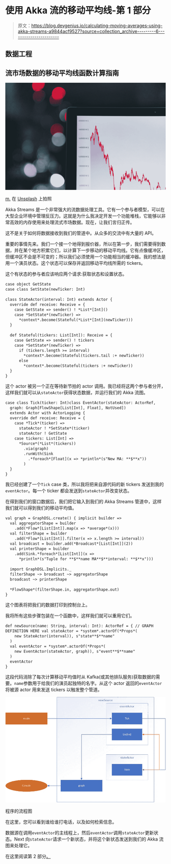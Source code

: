 # 使用 Akka 流的移动平均线-第 1 部分

> 原文：<https://blog.devgenius.io/calculating-moving-averages-using-akka-streams-a9844acf9527?source=collection_archive---------6----------------------->

## 数据工程

## 流市场数据的移动平均线函数计算指南

![](img/5d123e7ae06ac8505ff867054224682f.png)

[m.](https://unsplash.com/@m_____me?utm_source=medium&utm_medium=referral) 在 [Unsplash](https://unsplash.com?utm_source=medium&utm_medium=referral) 上拍照

Akka Streams 是一个非常强大的流数据处理工具。它有一个参与者模型，可以在大型企业环境中管理反压力。这就是为什么我决定开发一个功能堆栈，它能够以非常高效的内存使用来处理流式市场数据。现在，让我们言归正传。

这不是关于如何将数据接收到我们的管道中。从众多的交流中有大量的 API。

重要的事情先来。我们一个接一个地得到报价器，所以在第一步，我们需要得到数据，并在某个地方积累它们，以计算下一步移动的移动平均线。它有点像缓冲区，但缓冲区不会是不可变的；所以我们必须使用一个功能相当的缓冲器。我的想法是用一个演员状态。这个状态可以保存并返回移动平均线所需的 tickers。

这个有状态的参与者应该响应两个请求:获取状态和设置状态。

```
case object GetState
case class SetState(newTicker: Int)

class StateActor(interval: Int) extends Actor {
  override def receive: Receive = {
    case GetState => sender() ! *List*[Int]()
    case *SetState*(newTicker) => 
      *context*.become(Stateful(*List*[Int](newTicker)))
  }

  def Stateful(tickers: List[Int]): Receive = {
    case GetState => sender() ! tickers
    case *SetState*(newTicker) =>
      if (tickers.length >= interval)
        *context*.become(Stateful(tickers.tail :+ newTicker))
      else
        *context*.become(Stateful(tickers :+ newTicker))
  }
}
```

这个 actor 被另一个正在等待新节拍的 actor 调用。我已经将这两个参与者分开，这样我们就可以从`stateActor`获得状态数据，并运行我们的 Akka 流图。

```
case class Tick(ticker: Int)class EventActor(stateActor: ActorRef, 
  graph: Graph[FlowShape[List[Int], Float], NotUsed])
  extends Actor with ActorLogging {
  override def receive: Receive = {
    case *Tick*(ticker) =>
      stateActor ! *SetState*(ticker)
      stateActor ! GetState
    case tickers: List[Int] =>
      *Source*(*List*(tickers))
        .via(graph)
        .runWith(Sink
          .*foreach*[Float](x => *println*(s"New MA: **$**x"))
        )
  }
}
```

我已经创建了一个`Tick` case 类，所以我将把来自源代码的新 tickers 发送到我的`eventActor`。每一个 ticker 都会发送到`stateActor`并改变状态。

在得到我们的窗口数据后，我们把它输入到我们的 Akka Streams 管道中，这样我们就可以得到我们的移动平均值。

```
val graph = GraphDSL.create() { implicit builder =>
  val aggregatorShape = builder
    .add(*Flow*[List[Int]].map(x => *average*(x)))
  val filterShape = builder
    .add(*Flow*[List[Int]].filter(x => x.length >= interval))
  val broadcast = builder.add(*Broadcast*[List[Int]](2))
  val printerShape = builder
    .add(Sink.*foreach*[List[Int]](x => 
      *println*(s"Tuple for **$**name MA**$**interval: **$**x")))

  import GraphDSL.Implicits._
  filterShape ~> broadcast ~> aggregatorShape
  broadcast ~> printerShape

  *FlowShape*(filterShape.in, aggregatorShape.out)
}
```

这个图表将把我们的数据打印到控制台上。

我将所有这些步骤包装在一个函数中，这样我们就可以重用它们。

```
def newSource(name: String, interval: Int): ActorRef = { // GRAPH DEFINITION HERE val stateActor = *system*.actorOf(*Props*(
    new StateActor(interval)), s"state**$**name"
  )
  val eventActor = *system*.actorOf(*Props*(
    new EventActor(stateActor, graph)), s"event**$**name"
  )
  eventActor
}
```

这段代码消除了每次计算移动平均值时从 Kafka(或其他排队服务)获取数据的需要。`name`参数用于给我们的演员起独特的名字。从这个 actor 返回的`eventActor`将被源 actor 用来发送 tickers 以触发整个管道。

![](img/743e2e3664b958e8a84538346716b331.png)

程序的流程图

在这里，您可以看到谁给谁打电话，以及如何检索信息。

数据源在调用`eventActor`的主线程上，然后`eventActor`调用`stateActor`更新状态。Next 向`stateActor`请求一个新状态，并将这个新状态发送到我们的 Akka 流图来处理它。

在这里阅读第 2 部分[。](https://medium.com/@ali.t.asl/calculating-moving-averages-using-akka-streams-part-2-c41bb1699feb)